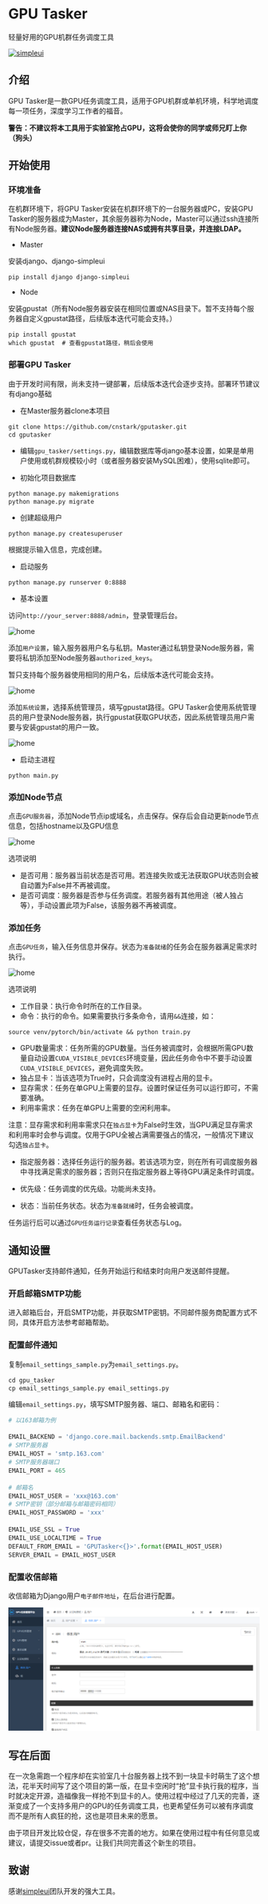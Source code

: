 # GPU Tasker

轻量好用的GPU机群任务调度工具

[![simpleui](https://img.shields.io/badge/developing%20with-Simpleui-2077ff.svg)](https://github.com/newpanjing/simpleui)

## 介绍

GPU Tasker是一款GPU任务调度工具，适用于GPU机群或单机环境，科学地调度每一项任务，深度学习工作者的福音。

**警告：不建议将本工具用于实验室抢占GPU，这将会使你的同学或师兄盯上你（狗头）**

## 开始使用

### 环境准备

在机群环境下，将GPU Tasker安装在机群环境下的一台服务器或PC，安装GPU Tasker的服务器成为Master，其余服务器称为Node，Master可以通过ssh连接所有Node服务器。**建议Node服务器连接NAS或拥有共享目录，并连接LDAP。**

* Master

安装django、django-simpleui

```shell
pip install django django-simpleui
```

* Node

安装gpustat（所有Node服务器安装在相同位置或NAS目录下。暂不支持每个服务器自定义gpustat路径，后续版本迭代可能会支持。）

```shell
pip install gpustat
which gpustat  # 查看gpustat路径，稍后会使用
```

### 部署GPU Tasker

由于开发时间有限，尚未支持一键部署，后续版本迭代会逐步支持。部署环节建议有django基础

* 在Master服务器clone本项目

```shell
git clone https://github.com/cnstark/gputasker.git
cd gputasker
```

* 编辑`gpu_tasker/settings.py`，编辑数据库等django基本设置，如果是单用户使用或机群规模较小时（或者服务器安装MySQL困难），使用sqlite即可。

* 初始化项目数据库

```shell
python manage.py makemigrations
python manage.py migrate
```

* 创建超级用户

```shell
python manage.py createsuperuser
```

根据提示输入信息，完成创建。

* 启动服务

```shell
python manage.py runserver 0:8888
```

* 基本设置

访问`http://your_server:8888/admin`，登录管理后台。

![home](.assets/home.png)

添加`用户设置`，输入服务器用户名与私钥。Master通过私钥登录Node服务器，需要将私钥添加至Node服务器`authorized_keys`。

暂只支持每个服务器使用相同的用户名，后续版本迭代可能会支持。

![home](.assets/user_config.png)

添加`系统设置`，选择系统管理员，填写gpustat路径。GPU Tasker会使用系统管理员的用户登录Node服务器，执行gpustat获取GPU状态，因此系统管理员用户需要与安装gpustat的用户一致。

![home](.assets/system_config.png)

* 启动主进程

```shell
python main.py
```

### 添加Node节点

点击`GPU服务器`，添加Node节点ip或域名，点击保存。保存后会自动更新node节点信息，包括hostname以及GPU信息

![home](.assets/add_server.png)

选项说明

* 是否可用：服务器当前状态是否可用。若连接失败或无法获取GPU状态则会被自动置为False并不再被调度。
* 是否可调度：服务器是否参与任务调度。若服务器有其他用途（被人独占等），手动设置此项为False，该服务器不再被调度。

### 添加任务

点击`GPU任务`，输入任务信息并保存。状态为`准备就绪`的任务会在服务器满足需求时执行。

![home](.assets/add_task.png)

选项说明

* 工作目录：执行命令时所在的工作目录。
* 命令：执行的命令。如果需要执行多条命令，请用`&&`连接，如：

```shell
source venv/pytorch/bin/activate && python train.py
```

* GPU数量需求：任务所需的GPU数量。当任务被调度时，会根据所需GPU数量自动设置`CUDA_VISIBLE_DEVICES`环境变量，因此任务命令中不要手动设置`CUDA_VISIBLE_DEVICES`，避免调度失败。
* 独占显卡：当该选项为True时，只会调度没有进程占用的显卡。
* 显存需求：任务在单GPU上需要的显存。设置时保证任务可以运行即可，不需要准确。
* 利用率需求：任务在单GPU上需要的空闲利用率。

注意：显存需求和利用率需求只在`独占显卡`为False时生效，当GPU满足显存需求和利用率时会参与调度。仅用于GPU全被占满需要强占的情况，一般情况下建议勾选`独占显卡`。

* 指定服务器：选择任务运行的服务器。若该选项为空，则在所有可调度服务器中寻找满足需求的服务器；否则只在指定服务器上等待GPU满足条件时调度。

* 优先级：任务调度的优先级。功能尚未支持。
* 状态：当前任务状态。状态为`准备就绪`时，任务会被调度。

任务运行后可以通过`GPU任务运行记录`查看任务状态与Log。

## 通知设置

GPUTasker支持邮件通知，任务开始运行和结束时向用户发送邮件提醒。

### 开启邮箱SMTP功能

进入邮箱后台，开启SMTP功能，并获取SMTP密钥。不同邮件服务商配置方式不同，具体开启方法参考邮箱帮助。

### 配置邮件通知

复制`email_settings_sample.py`为`email_settings.py`。

```shell
cd gpu_tasker
cp email_settings_sample.py email_settings.py
```

编辑`email_settings.py`，填写SMTP服务器、端口、邮箱名和密码：

```python
# 以163邮箱为例

EMAIL_BACKEND = 'django.core.mail.backends.smtp.EmailBackend'
# SMTP服务器
EMAIL_HOST = 'smtp.163.com'
# SMTP服务器端口
EMAIL_PORT = 465

# 邮箱名
EMAIL_HOST_USER = 'xxx@163.com'
# SMTP密钥（部分邮箱与邮箱密码相同）
EMAIL_HOST_PASSWORD = 'xxx'

EMAIL_USE_SSL = True
EMAIL_USE_LOCALTIME = True
DEFAULT_FROM_EMAIL = 'GPUTasker<{}>'.format(EMAIL_HOST_USER)
SERVER_EMAIL = EMAIL_HOST_USER
```

### 配置收信邮箱

收信邮箱为Django用户`电子邮件地址`，在后台进行配置。

![user_email](.assets/user_email.png)

## 写在后面

在一次急需跑一个程序却在实验室几十台服务器上找不到一块显卡时萌生了这个想法，花半天时间写了这个项目的第一版，在显卡空闲时“抢”显卡执行我的程序，当时就决定开源，造福像我一样抢不到显卡的人。使用过程中经过了几天的完善，逐渐变成了一个支持多用户的GPU的任务调度工具，也更希望任务可以被有序调度而不是所有人疯狂的抢，这也是项目未来的愿景。

由于项目开发比较仓促，存在很多不完善的地方。如果在使用过程中有任何意见或建议，请提交issue或者pr。让我们共同完善这个新生的项目。

## 致谢

感谢[simpleui](https://github.com/newpanjing/simpleui)团队开发的强大工具。
